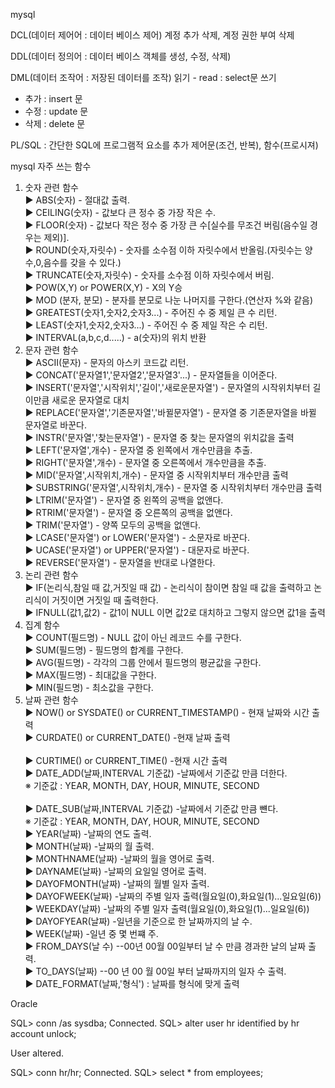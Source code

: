 mysql

DCL(데이터 제어어 : 데이터 베이스 제어)
계정 추가 삭제, 계정 권한 부여 삭제

DDL(데이터 정의어 : 데이터 베이스 객체를 생성, 수정, 삭제)

DML(데이터 조작어 : 저장된 데이터를 조작)
읽기 - read : select문
쓰기
- 추가 : insert 문
- 수정 : update 문
- 삭제 : delete 문

PL/SQL : 간단한 SQL에 프로그램적 요소를 추가
제어문(조건, 반복), 함수(프로시져)


mysql 자주 쓰는 함수
1. 숫자 관련 함수 <br/>
▶ ABS(숫자) - 절대값 출력. <br/>
▶ CEILING(숫자) - 값보다 큰 정수 중 가장 작은 수. <br/>
▶ FLOOR(숫자) - 값보다 작은 정수 중 가장 큰 수[실수를 무조건 버림(음수일 경우는 제외)]. <br/>
▶ ROUND(숫자,자릿수) - 숫자를 소수점 이하 자릿수에서 반올림.(자릿수는 양수,0,음수를 갖을 수 있다.) <br/>
▶ TRUNCATE(숫자,자릿수) - 숫자를 소수점 이하 자릿수에서 버림. <br/>
▶ POW(X,Y) or POWER(X,Y) - X의 Y승 <br/>
▶ MOD (분자, 분모) - 분자를 분모로 나눈 나머지를 구한다.(연산자 %와 같음) <br/>
▶ GREATEST(숫자1,숫자2,숫자3...) - 주어진 수 중 제일 큰 수 리턴. <br/>
▶ LEAST(숫자1,숫자2,숫자3...) - 주어진 수 중 제일 작은 수 리턴. <br/>
▶ INTERVAL(a,b,c,d.....) - a(숫자)의 위치 반환 <br/>
2. 문자 관련 함수 <br/>
▶ ASCII(문자) - 문자의 아스키 코드값 리턴. <br/>
▶ CONCAT('문자열1','문자열2','문자열3'...) - 문자열들을 이어준다. <br/>
▶ INSERT('문자열','시작위치','길이','새로운문자열') - 문자열의 시작위치부터 길이만큼 새로운 문자열로 대치 <br/>
▶ REPLACE('문자열','기존문자열','바뀔문자열') - 문자열 중 기존문자열을 바뀔 문자열로 바꾼다. <br/>
▶ INSTR('문자열','찾는문자열') - 문자열 중 찾는 문자열의 위치값을 출력 <br/>
▶ LEFT('문자열',개수) - 문자열 중 왼쪽에서 개수만큼을 추출.<br/>
▶ RIGHT('문자열',개수) - 문자열 중 오른쪽에서 개수만큼을 추출. <br/>
▶ MID('문자열',시작위치,개수) - 문자열 중 시작위치부터 개수만큼 출력 <br/>
▶ SUBSTRING('문자열',시작위치,개수) - 문자열 중 시작위치부터 개수만큼 출력 <br/>
▶ LTRIM('문자열') - 문자열 중 왼쪽의 공백을 없앤다.<br/> 
▶ RTRIM('문자열') - 문자열 중 오른쪽의 공백을 없앤다. <br/>
▶ TRIM('문자열') - 양쪽 모두의 공백을 없앤다. <br/>
▶ LCASE('문자열') or LOWER('문자열') - 소문자로 바꾼다. <br/>
▶ UCASE('문자열') or UPPER('문자열') - 대문자로 바꾼다. <br/>
▶ REVERSE('문자열') - 문자열을 반대로 나열한다. <br/>
3. 논리 관련 함수 <br/>
▶ IF(논리식,참일 때 값,거짓일 때 값) - 논리식이 참이면 참일 때 값을 출력하고 논리식이 거짓이면 거짓일 때 출력한다. <br/>
▶ IFNULL(값1,값2) - 값1이 NULL 이면 값2로 대치하고 그렇지 않으면 값1을 출력 <br/>
4. 집계 함수 <br/>
▶ COUNT(필드명) - NULL 값이 아닌 레코드 수를 구한다. <br/>
▶ SUM(필드명) - 필드명의 합계를 구한다. <br/>
▶ AVG(필드명) - 각각의 그룹 안에서 필드명의 평균값을 구한다. <br/>
▶ MAX(필드명) - 최대값을 구한다. <br/>
▶ MIN(필드명) - 최소값을 구한다. <br/>
5. 날짜 관련 함수 <br/>
▶ NOW() or SYSDATE() or CURRENT_TIMESTAMP() - 현재 날짜와 시간 출력 <br/>
▶ CURDATE() or CURRENT_DATE() -현재 날짜 출력 <br/><br/>
▶ CURTIME() or CURRENT_TIME() -현재 시간 출력 <br/>
▶ DATE_ADD(날짜,INTERVAL 기준값) -날짜에서 기준값 만큼 더한다. <br/>
※ 기준값 : YEAR, MONTH, DAY, HOUR, MINUTE, SECOND <br/><br/>
▶ DATE_SUB(날짜,INTERVAL 기준값) -날짜에서 기준값 만큼 뺸다. <br/>
※ 기준값 : YEAR, MONTH, DAY, HOUR, MINUTE, SECOND <br/>
▶ YEAR(날짜) -날짜의 연도 출력. <br/>
▶ MONTH(날짜) -날짜의 월 출력. <br/>
▶ MONTHNAME(날짜) -날짜의 월을 영어로 출력. <br/>
▶ DAYNAME(날짜) -날짜의 요일일 영어로 출력. <br/>
▶ DAYOFMONTH(날짜) -날짜의 월별 일자 출력. <br/>
▶ DAYOFWEEK(날짜) -날짜의 주별 일자 출력(월요일(0),화요일(1)...일요일(6)) <br/>
▶ WEEKDAY(날짜) -날짜의 주별 일자 출력(월요일(0),화요일(1)...일요일(6)) <br/>
▶ DAYOFYEAR(날짜) -일년을 기준으로 한 날짜까지의 날 수. <br/>
▶ WEEK(날짜) -일년 중 몇 번쨰 주. <br/>
▶ FROM_DAYS(날 수) --00년 00월 00일부터 날 수 만큼 경과한 날의 날짜 출력. <br/>
▶ TO_DAYS(날짜) --00 년 00 월 00일 부터 날짜까지의 일자 수 출력. <br/>
▶ DATE_FORMAT(날짜,'형식') : 날짜를 형식에 맞게 출력 <br/>

Oracle

SQL> conn /as sysdba;
Connected.
SQL> alter user hr identified by hr account unlock;

User altered.

SQL> conn hr/hr;
Connected.
SQL> select * from employees;

